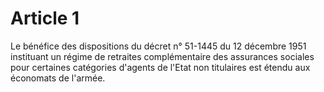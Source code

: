 # Article 1

Le bénéfice des dispositions du décret n° 51-1445 du 12 décembre 1951 instituant un régime de retraites complémentaire des assurances sociales pour certaines catégories d'agents de l'Etat non titulaires est étendu aux économats de l'armée.
